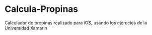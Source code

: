 # Calcula-Propinas
Calculador de propinas realizado para iOS, usando los ejerccios de la Universidad Xamarin
